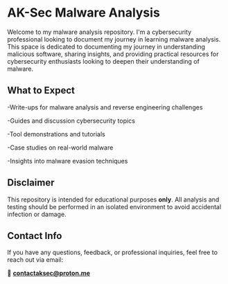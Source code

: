# AK-Sec Malware Analysis

Welcome to my malware analysis repository. I'm a cybersecurity professional looking to document my journey in learning malware analysis. This space is dedicated to documenting my journey in understanding malicious software, sharing insights, and providing practical resources for cybersecurity enthusiasts looking to deepen their understanding of malware.

## What to Expect

-Write-ups for malware analysis and reverse engineering challenges

-Guides and discussion cybersecurity topics

-Tool demonstrations and tutorials

-Case studies on real-world malware

-Insights into malware evasion techniques


## Disclaimer
This repository is intended for educational purposes **only**. All analysis and testing should be performed in an isolated environment to avoid accidental infection or damage.

## Contact Info

If you have any questions, feedback, or professional inquiries, feel free to reach out via email:

📧 **contactaksec@proton.me**
